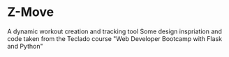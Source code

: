# Z-Move
A dynamic workout creation and tracking tool  Some design inspriation and code taken from the Teclado course "Web Developer Bootcamp with Flask and Python"
